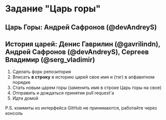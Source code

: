 # Задание "Царь горы"

## Царь Горы: Андрей Сафронов (@devAndreyS)
## История царей:  Денис Гаврилин (@gavrilindn), Андрей Сафронов (@devAndreyS), Сергеев Владимир (@serg_vladimir)

1. Сделать форк репозитория
1. Вписать **в строку** в историю царей свое имя и (тэг) в алфавитном порядке
1. Стать новым царем горы (заменить имя в строке Царь горы на свое)
1. Отправить и дождаться принятия pull request'а
1. Идти домой

P.S. коммиты из интерфейса GitHub не принимаются, работайте через консоль
